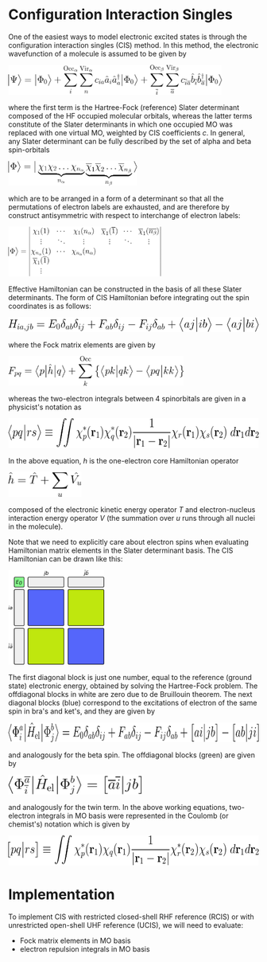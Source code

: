 # Configuration Interaction Singles

One of the easiest ways to model electronic excited states is through
the configuration interaction singles (CIS) method. 
In this method, the electronic wavefunction of a molecule
is assumed to be given by

<img src="../../doc/figures/equations/cis-ansatz.png" height="60"/>

where the first term is the Hartree-Fock (reference) Slater determinant
composed of the HF occupied molecular orbitals,
whereas the latter terms constitute of the Slater determinants
in which one occupied MO was replaced with one virtual MO, weighted by
CIS coefficients *c*. In general, any Slater determinant can be
fully described by the set of alpha and beta spin-orbitals

<img src="../../doc/figures/equations/slater-determinant-formula.png" height="50"/>

which are to be arranged in a form of a determinant
so that all the permutations of electron labels are exhausted,
and are therefore by construct antisymmetric with respect to interchange
of electron labels:

<img src="../../doc/figures/equations/slater-determinant-formula-determinant.png" height="100"/>

Effective Hamiltonian can be constructed in the basis of all these
Slater determinants. The form of CIS Hamiltonian before integrating out the spin coordinates
is as follows:

<img src="../../doc/figures/equations/cis-hiajb.png" height="30"/>

where the Fock matrix elements are given by

<img src="../../doc/figures/equations/fock.png" height="60"/>

whereas the two-electron integrals between 4 spinorbitals
are given in a physicist's notation as

<img src="../../doc/figures/equations/eri-phys.png" height="60"/>

In the above equation, *h* is the one-electron core Hamiltonian
operator

<img src="../../doc/figures/equations/h-core.png" height="50"/>

composed of the electronic kinetic energy operator *T* and
electron-nucleus interaction energy operator *V* (the summation over *u* runs through
all nuclei in the molecule).

Note that we need to explicitly care about electron spins when evaluating
Hamiltonian matrix elements in the Slater determinant basis.
The CIS Hamiltonian can be drawn like this:

<img src="../../doc/figures/cis-hamiltonian.png" height="190"/>

The first diagonal block is just one number, equal to the reference (ground state) electronic
energy, obtained by solving the Hartree-Fock problem. The offdiagonal blocks
in white are zero due to de Bruillouin theorem. The next diagonal blocks (blue)
correspond to the excitations of electron of the same spin in bra's and ket's,
and they are given by

<img src="../../doc/figures/equations/cis-aa.png" height="40"/>

and analogously for the beta spin.
The offdiagonal blocks (green) are given by

<img src="../../doc/figures/equations/cis-ba.png" height="40"/>

and analogously for the twin term. In the above working equations,
two-electron integrals in MO basis were represented in the Coulomb (or chemist's)
notation which is given by

<img src="../../doc/figures/equations/eri-chem.png" height="60"/>

# Implementation

To implement CIS with restricted closed-shell RHF reference (RCIS)
or with unrestricted open-shell UHF reference (UCIS),
we will need to evaluate:
 * Fock matrix elements in MO basis
 * electron repulsion integrals in MO basis
